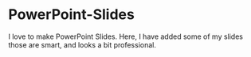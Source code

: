 # PowerPoint-Slides
I love to make PowerPoint Slides. Here, I have added some of my slides those are smart, and looks a bit professional.

